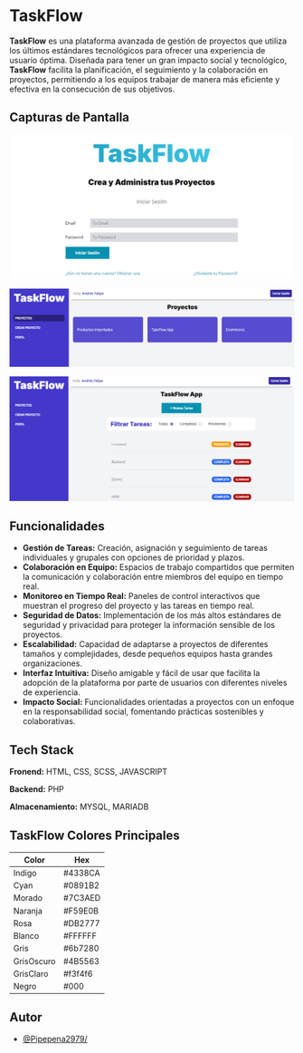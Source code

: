 
# TaskFlow

**TaskFlow** es una plataforma avanzada de gestión de proyectos que utiliza los últimos estándares tecnológicos para ofrecer una experiencia de usuario óptima. Diseñada para tener un gran impacto social y tecnológico, **TaskFlow** facilita la planificación, el seguimiento y la colaboración en proyectos, permitiendo a los equipos trabajar de manera más eficiente y efectiva en la consecución de sus objetivos.


## Capturas de Pantalla

![App Screenshot](/screenshots/10.png)

![App Screenshot](screenshots/11.png)

![App Screenshot](screenshots/12.png)


## Funcionalidades

- **Gestión de Tareas:** Creación, asignación y seguimiento de tareas individuales y grupales con opciones de prioridad y plazos.
- **Colaboración en Equipo:** Espacios de trabajo compartidos que permiten la comunicación y colaboración entre miembros del equipo en tiempo real.
- **Monitoreo en Tiempo Real:** Paneles de control interactivos que muestran el progreso del proyecto y las tareas en tiempo real.
- **Seguridad de Datos:** Implementación de los más altos estándares de seguridad y privacidad para proteger la información sensible de los proyectos.
- **Escalabilidad:** Capacidad de adaptarse a proyectos de diferentes tamaños y complejidades, desde pequeños equipos hasta grandes organizaciones.
- **Interfaz Intuitiva:** Diseño amigable y fácil de usar que facilita la adopción de la plataforma por parte de usuarios con diferentes niveles de experiencia.
- **Impacto Social:** Funcionalidades orientadas a proyectos con un enfoque en la responsabilidad social, fomentando prácticas sostenibles y colaborativas.


## Tech Stack

**Fronend:** HTML, CSS, SCSS, JAVASCRIPT

**Backend:** PHP

**Almacenamiento:** MYSQL, MARIADB






## **TaskFlow** Colores Principales

| Color             | Hex                                                                |
| ----------------- | ------------------------------------------------------------------ |
| Indigo | #4338CA
| Cyan | #0891B2
| Morado | #7C3AED
| Naranja | #F59E0B |
| Rosa |  #DB2777 |
| Blanco |  #FFFFFF |
| Gris |  #6b7280 |
| GrisOscuro |  #4B5563 |
| GrisClaro |  #f3f4f6 |
| Negro |  #000 |




## Autor

- [@Pipepena2979/](https://github.com/Pipepena2979)

